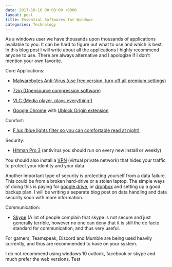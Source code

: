 ```yaml
---
date: 2017-10-16 00:00:00 +0000
layout: post
title: Essential Softwares for Windows
categories: Technology
---
```



As a windows user we have thousands upon thousands of applications available to you. It can be hard to figure out what to use and which is best. In this blog post I will write about all the applications I highly recommend anyone to use. There are always alternative and I apologize if I don't mention your own favorite.

Core Applications:

* [Malwarebytes Anti-Virus (use free version, turn off all premium settings)](https://www.malwarebytes.com/)

* [7zip (Opensource compression software)](http://www.7-zip.org/)

* [VLC (Media player, plays everything!)](https://www.videolan.org/vlc/download-windows.en-GB.html)

* [Google Chrome](https://www.google.com/chrome/index.html) with [Ublock Origin extension](https://chrome.google.com/webstore/detail/ublock-origin/cjpalhdlnbpafiamejdnhcphjbkeiagm?hl=en)

Comfort:

* [F.lux (blue lights filter so you can comfortable read at night)](https://justgetflux.com/)

Security:

* [Hitman Pro 3](https://www.hitmanpro.com/en-us/hmp.aspx) (antivirus you should run on every new install or weekly)

You should also install a [VPN](https://en.wikipedia.org/wiki/Virtual_private_network) (virtual private network) that hides your traffic to protect your identity and your data.

Another important type of security is protecting yourself from a data failure. This could be from a broken hard-drive or a stolen laptop. The simple ways of doing this is paying for [google drive](https://www.google.com/drive/), or [dropbox](https://www.dropbox.com/) and setting up a good backup plan. I will be writing a separate blog post on data handling and data security soon with more information.

Communication:

* [Skype](https://www.skype.com) (A lot of people complain that skype is not secure and just generally terrible, however no one can deny that it is still the de facto standard for communication, and thus very useful.

For gamers, Teamspeak, Discord and Mumble are being used heavily currently, and thus are recommended to have on your system.

I do not recommend using windows 10 outlook, facebook or skype and much prefer the web versions. Test
